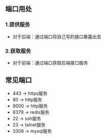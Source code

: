 ## 端口用处
### 1.提供服务
* 对于后端：通过端口将自己写的接口暴露出去
### 2.获取服务
* 对于前端：通过端口获取后端接口服务
## 常见端口
* 443 -> https服务
* 80 -> http服务
* 8000 -> http服务
* 6379 -> redis服务
* 22 -> ssh服务
* 23 -> talnet服务
* 3306 -> mysql服务